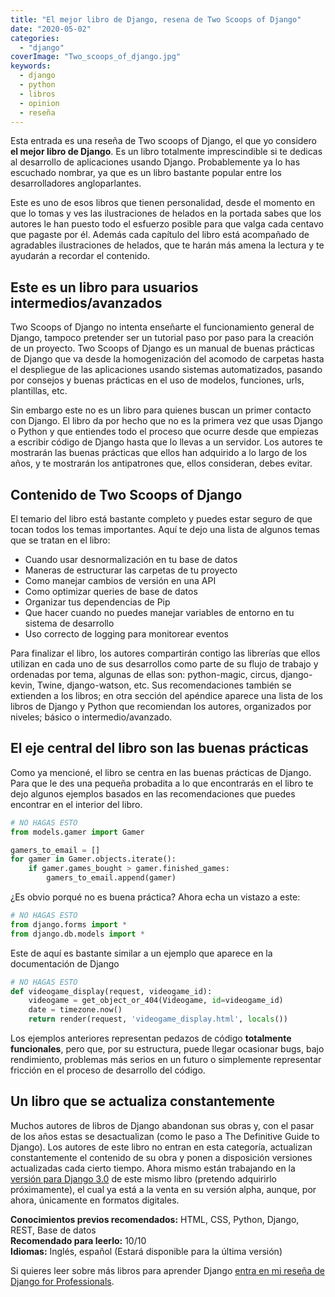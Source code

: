 ```yaml
---
title: "El mejor libro de Django, resena de Two Scoops of Django"
date: "2020-05-02"
categories: 
  - "django"
coverImage: "Two_scoops_of_django.jpg"
keywords:
  - django
  - python
  - libros
  - opinion
  - reseña
---
```


Esta entrada es una reseña de Two scoops of Django, el que yo considero **el mejor libro de Django**. Es un libro totalmente imprescindible si te dedicas al desarrollo de aplicaciones usando Django. Probablemente ya lo has escuchado nombrar, ya que es un libro bastante popular entre los desarrolladores angloparlantes.

Este es uno de esos libros que tienen personalidad, desde el momento en que lo tomas y ves las ilustraciones de helados en la portada sabes que los autores le han puesto todo el esfuerzo posible para que valga cada centavo que pagaste por él. Además cada capítulo del libro está acompañado de agradables ilustraciones de helados, que te harán más amena la lectura y te ayudarán a recordar el contenido.

## Este es un libro para usuarios intermedios/avanzados

Two Scoops of Django no intenta enseñarte el funcionamiento general de Django, tampoco pretender ser un tutorial paso por paso para la creación de un proyecto. Two Scoops of Django es un manual de buenas prácticas de Django que va desde la homogenización del acomodo de carpetas hasta el despliegue de las aplicaciones usando sistemas automatizados, pasando por consejos y buenas prácticas en el uso de modelos, funciones, urls, plantillas, etc.

Sin embargo este no es un libro para quienes buscan un primer contacto con Django. El libro da por hecho que no es la primera vez que usas Django o Python y que entiendes todo el proceso que ocurre desde que empiezas a escribir código de Django hasta que lo llevas a un servidor. Los autores te mostrarán las buenas prácticas que ellos han adquirido a lo largo de los años, y te mostrarán los antipatrones que, ellos consideran, debes evitar.

## Contenido de Two Scoops of Django

El temario del libro está bastante completo y puedes estar seguro de que tocan todos los temas importantes. Aquí te dejo una lista de algunos temas que se tratan en el libro:

- Cuando usar desnormalización en tu base de datos
- Maneras de estructurar las carpetas de tu proyecto
- Como manejar cambios de versión en una API
- Como optimizar queries de base de datos
- Organizar tus dependencias de Pip
- Que hacer cuando no puedes manejar variables de entorno en tu sistema de desarrollo
- Uso correcto de logging para monitorear eventos

Para finalizar el libro, los autores compartirán contigo las librerías que ellos utilizan en cada uno de sus desarrollos como parte de su flujo de trabajo y ordenadas por tema, algunas de ellas son: python-magic, circus, django-kevin, Twine, django-watson, etc. Sus recomendaciones también se extienden a los libros; en otra sección del apéndice aparece una lista de los libros de Django y Python que recomiendan los autores, organizados por niveles; básico o intermedio/avanzado.

## El eje central del libro son las buenas prácticas

Como ya mencioné, el libro se centra en las buenas prácticas de Django. Para que le des una pequeña probadita a lo que encontrarás en el libro te dejo algunos ejemplos basados en las recomendaciones que puedes encontrar en el interior del libro.

```python
# NO HAGAS ESTO 
from models.gamer import Gamer

gamers_to_email = []
for gamer in Gamer.objects.iterate():
    if gamer.games_bought > gamer.finished_games:
        gamers_to_email.append(gamer)
```

¿Es obvio porqué no es buena práctica? Ahora echa un vistazo a este:

```python
# NO HAGAS ESTO 
from django.forms import *
from django.db.models import *
```

Este de aquí es bastante similar a un ejemplo que aparece en la documentación de Django

```python
# NO HAGAS ESTO 
def videogame_display(request, videogame_id):
    videogame = get_object_or_404(Videogame, id=videogame_id)
    date = timezone.now()
    return render(request, 'videogame_display.html', locals())
```

Los ejemplos anteriores representan pedazos de código **totalmente funcionales**, pero que, por su estructura, puede llegar ocasionar bugs, bajo rendimiento, problemas más serios en un futuro o simplemente representar fricción en el proceso de desarrollo del código.

## Un libro que se actualiza constantemente

Muchos autores de libros de Django abandonan sus obras y, con el pasar de los años estas se desactualizan (como le paso a The Definitive Guide to Django). Los autores de este libro no entran en esta categoría, actualizan constantemente el contenido de su obra y ponen a disposición versiones actualizadas cada cierto tiempo. Ahora mismo están trabajando en la [versión para Django 3.0](https://www.feldroy.com/products/two-scoops-of-django-3-x) de este mismo libro (pretendo adquirirlo próximamente), el cual ya está a la venta en su versión alpha, aunque, por ahora, únicamente en formatos digitales.

****Conocimientos previos recomendados:**** HTML, CSS, Python, Django, REST, Base de datos  
**Recomendado para leerlo:** 10/10  
**Idiomas:** Inglés, español (Estará disponible para la última versión)

Si quieres leer sobre más libros para aprender Django [entra en mi reseña de Django for Professionals](https://coffeebytes.dev/resena-de-django-for-professionals/).
